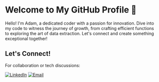 # Welcome to My GitHub Profile 👋

Hello! I'm Adam, a dedicated coder with a passion for innovation. Dive into my code to witness the journey of growth, from crafting efficient functions to exploring the art of data extraction. Let's connect and create something exceptional together!

## Let's Connect!

For collaboration or tech discussions:

[![LinkedIn](https://img.shields.io/badge/LinkedIn-Connect-blue?style=flat-square&logo=linkedin)](https://www.linkedin.com/in/adam-elmaghraby/)
[![Email](https://img.shields.io/badge/Email-Contact%20Me-informational?style=flat-square&logo=gmail)](mailto:adamahmedelmaghraby@gmail.com)
